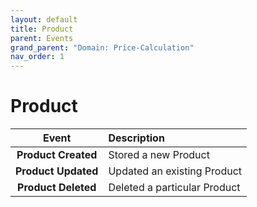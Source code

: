 ```yaml
---
layout: default
title: Product
parent: Events
grand_parent: "Domain: Price-Calculation"
nav_order: 1
---
```


# Product

| Event | Description |
|:------:|:------------|
| **Product Created** | Stored a new Product |
| **Product Updated** | Updated an existing Product |
| **Product Deleted** | Deleted a particular Product |